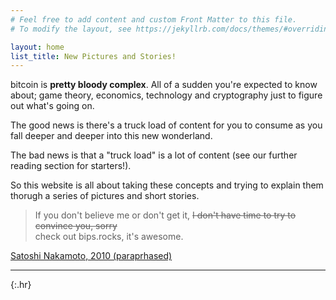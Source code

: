 ```yaml
---
# Feel free to add content and custom Front Matter to this file.
# To modify the layout, see https://jekyllrb.com/docs/themes/#overriding-theme-defaults

layout: home
list_title: New Pictures and Stories!
---
```


bitcoin is **pretty bloody complex**.  All of a sudden you're expected to know about; game theory, 
economics, technology and cryptography just to figure out what's going on.

The good news is there's a truck load of content for you to consume as you fall deeper and deeper
into this new wonderland.

The bad news is that a "truck load" is a lot of content (see our further reading section for starters!). 

So this website is all about taking these concepts and trying to explain them thorugh a series of 
pictures and short stories. 

> If you don't believe me or don't get it, <s>I don't have time to try to convince you, sorry</s><br />
> check out bips.rocks, it's awesome.
<p class="caption">
<a href="https://satoshi.nakamotoinstitute.org/posts/bitcointalk/287/#selection-47.202-51.1" target="_new">Satoshi Nakamoto, 2010 (paraprhased)</a></p>

---
{:.hr} 